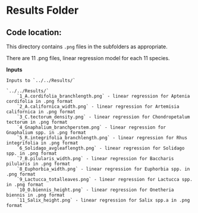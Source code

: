# Results Folder

## Code location:

This directory contains `.png` files in the subfolders as appropriate.

There are 11 .png files, linear regression model for each 11 species.



**Inputs**

```{r}
Inputs to `../../Results/`

`../../Results/` 
	`1_A.cordifolia_branchlength.png` - linear regression for Aptenia cordifolia in .png format
	`2_A.californica_width.png` - linear regression for Artemisia californica in .png format
	`3_C.tectorum_density.png` - linear regression for Chondropetalum tectorum in .png format
	`4_Gnaphalium_branchperstem.png` - linear regression for Gnaphalium spp. in .png format
	`5_R.integrifolia_branchlength.png` - linear regression for Rhus integrifolia in .png format
	`6_Solidago_avgleaflength.png` - linear regression for Solidago spp. in .png format
	`7_B.pilularis_width.png` - linear regression for Baccharis pilularis in .png format
	`8_Euphorbia_width.png` - linear regression for Euphorbia spp. in .png format
	`9_Lactucca_totalleaves.png` - linear regression for Lactucca spp. in .png format
	`10_O.biennis_height.png` - linear regression for Onetheria biennis in .png format
	`11_Salix_height.png` - linear regression for Salix spp.a in .png format
```
